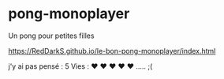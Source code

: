 # pong-monoplayer
Un pong pour petites filles

https://RedDarkS.github.io/le-bon-pong-monoplayer/index.html

j'y ai pas pensé : 5 Vies : ❤ ❤ ❤ ❤ ❤ ..... ;(

